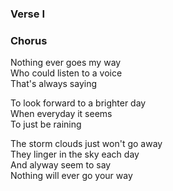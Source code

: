 ### Verse I

### Chorus
Nothing ever goes my way  
Who could listen to a voice  
That's always saying

To look forward to a brighter day  
When everyday it seems  
To just be raining

The storm clouds just won't go away  
They linger in the sky each day  
And alyway seem to say  
Nothing will ever go your way
